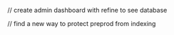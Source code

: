 // create admin dashboard with refine to see database

// find a new way to protect preprod from indexing
